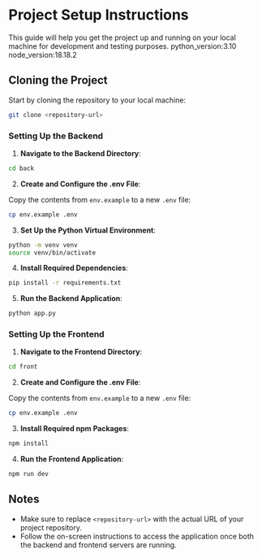 
# Project Setup Instructions

This guide will help you get the project up and running on your local machine for development and testing purposes.
python_version:3.10
node_version:18.18.2

## Cloning the Project

Start by cloning the repository to your local machine:

```bash
git clone <repository-url>
```

### Setting Up the Backend

1. **Navigate to the Backend Directory**:

```bash
cd back
```

2. **Create and Configure the .env File**:

Copy the contents from `env.example` to a new `.env` file:

```bash
cp env.example .env
```

3. **Set Up the Python Virtual Environment**:

```bash
python -m venv venv
source venv/bin/activate
```

4. **Install Required Dependencies**:

```bash
pip install -r requirements.txt
```

5. **Run the Backend Application**:

```bash
python app.py
```

### Setting Up the Frontend

1. **Navigate to the Frontend Directory**:

```bash
cd front
```

2. **Create and Configure the .env File**:

Copy the contents from `env.example` to a new `.env` file:

```bash
cp env.example .env
```

3. **Install Required npm Packages**:

```bash
npm install
```

4. **Run the Frontend Application**:

```bash
npm run dev
```

## Notes

- Make sure to replace `<repository-url>` with the actual URL of your project repository.
- Follow the on-screen instructions to access the application once both the backend and frontend servers are running.
